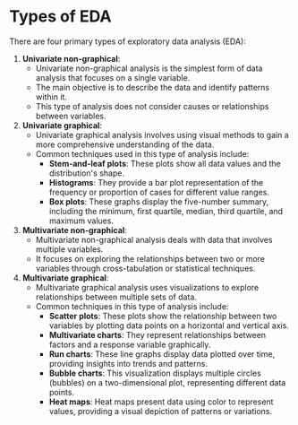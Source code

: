 # Types of EDA

There are four primary types of exploratory data analysis (EDA):

1. **Univariate non-graphical**:
   * Univariate non-graphical analysis is the simplest form of data analysis that focuses on a single variable.
   * The main objective is to describe the data and identify patterns within it.
   * This type of analysis does not consider causes or relationships between variables.
2. **Univariate graphical**:
   * Univariate graphical analysis involves using visual methods to gain a more comprehensive understanding of the data.
   * Common techniques used in this type of analysis include:
     * **Stem-and-leaf plots**: These plots show all data values and the distribution's shape.
     * **Histograms**: They provide a bar plot representation of the frequency or proportion of cases for different value ranges.
     * **Box plots**: These graphs display the five-number summary, including the minimum, first quartile, median, third quartile, and maximum values.
3. **Multivariate non-graphical**:
   * Multivariate non-graphical analysis deals with data that involves multiple variables.
   * It focuses on exploring the relationships between two or more variables through cross-tabulation or statistical techniques.
4. **Multivariate graphical**:
   * Multivariate graphical analysis uses visualizations to explore relationships between multiple sets of data.
   * Common techniques in this type of analysis include:
     * **Scatter plots**: These plots show the relationship between two variables by plotting data points on a horizontal and vertical axis.
     * **Multivariate charts**: They represent relationships between factors and a response variable graphically.
     * **Run charts**: These line graphs display data plotted over time, providing insights into trends and patterns.
     * **Bubble charts**: This visualization displays multiple circles (bubbles) on a two-dimensional plot, representing different data points.
     * **Heat maps**: Heat maps present data using color to represent values, providing a visual depiction of patterns or variations.
